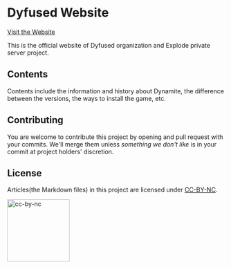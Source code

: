 # Dyfused Website

[Visit the Website](https://dyfused.github.io)

This is the official website of Dyfused organization and Explode private server project.

## Contents

Contents include the information and history about Dynamite, the difference between the versions, the ways to install the game, etc.

## Contributing

You are welcome to contribute this project by opening and pull request with your commits.
We'll merge them unless *something we don't like* is in your commit at project holders' discretion.

## License

Articles(the Markdown files) in this project are licensed under [CC-BY-NC](https://creativecommons.org/licenses/by-nc/4.0/).

<img width="144px" height="auto" alt="cc-by-nc" src="https://mirrors.creativecommons.org/presskit/buttons/88x31/png/by-nc.png" />
